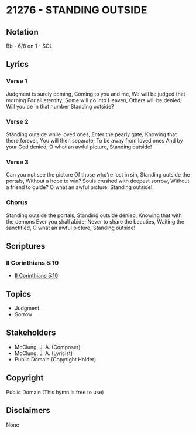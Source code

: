 # 21276 - STANDING OUTSIDE

## Notation

Bb - 6/8 on 1 - SOL

## Lyrics

### Verse 1

Judgment is surely coming, Coming to you and me, We will be judged that morning For all eternity; Some will go into Heaven, Others will be denied; Will you be in that number Standing outside?

### Verse 2

Standing outside while loved ones, Enter the pearly gate, Knowing that there forever, You will then separate; To be away from loved ones And by your God denied; O what an awful picture, Standing outside!

### Verse 3

Can you not see the picture Of those who're lost in sin, Standing outside the portals, Without a hope to win? Souls crushed with deepest sorrow, Without a friend to guide? O what an awful picture, Standing outside!

### Chorus

Standing outside the portals, Standing outside denied, Knowing that with the demons Ever you shall abide; Never to share the beauties, Waiting the sanctified, O what an awful picture, Standing outside!


## Scriptures

### II Corinthians 5:10

- [II Corinthians 5:10](https://www.biblegateway.com/passage/?search=II%20Corinthians%205%3A10)


## Topics

- Judgment
- Sorrow

## Stakeholders

- McClung, J. A. (Composer)
- McClung, J. A. (Lyricist)
- Public Domain (Copyright Holder)

## Copyright

Public Domain
(This hymn is free to use)

## Disclaimers

None

